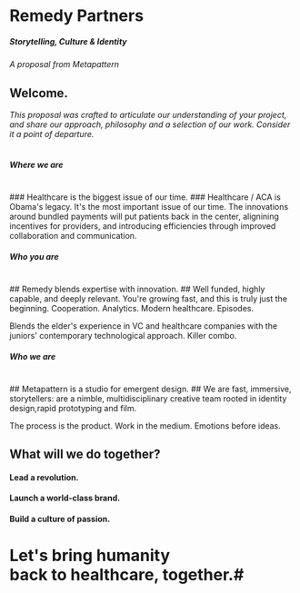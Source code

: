 
# Remedy Partners #
##### Storytelling, Culture & Identity #####

*A proposal from Metapattern*



## Welcome. ##

*This proposal was crafted to articulate our understanding of your project,
and share our approach, philosophy and a selection of our work. Consider it a point of departure.*
<br><br>



##### Where we are #####
<br>
### Healthcare is the biggest issue of our time. ###
Healthcare / ACA is Obama's legacy. It's the most important issue of our time. The innovations around bundled payments will put patients back in the center, alignining incentives for providers, and introducing efficiencies through improved collaboration and communication.
<!-- .slide: data-background="lib/img/obama.jpg" class="narrow white" -->



##### Who you are #####
<br>
## Remedy blends expertise with innovation. ##
Well funded, highly capable, and deeply relevant. You're growing fast, and this is truly just the beginning. Cooperation. Analytics. Modern healthcare. Episodes. 

Blends the elder's experience in VC and healthcare companies with the juniors' contemporary technological approach. Killer combo.
<!-- .slide: data-background="lib/img/remedy.jpg" class="white" -->



##### Who we are #####
<br>
## Metapattern is a studio for emergent design. ##
We are fast, immersive, storytellers: are a nimble, multidisciplinary creative team rooted in identity design,rapid prototyping and film.  

The process is the product. Work in the medium. Emotions before ideas. 
<!-- .slide: data-background="lib/img/stones.JPG" class="white" -->



## What will we do together? ##


#### Lead a revolution. ####


#### Launch a world-class brand. ####


#### Build a culture of passion. ####



# Let's bring humanity </br> back to healthcare, together.#
